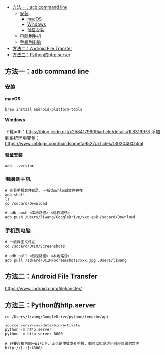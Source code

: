 - [方法一：adb command line](#方法一adb-command-line)
  - [安装](#安装)
    - [macOS](#macos)
    - [Windows](#windows)
    - [验证安装](#验证安装)
  - [电脑到手机](#电脑到手机)
  - [手机到电脑](#手机到电脑)
- [方法二：Android File Transfer](#方法二android-file-transfer)
- [方法三：Python的http.server](#方法三python的httpserver)


## 方法一：adb command line
### 安装

#### macOS
```shell
brew install android-platform-tools
```
#### Windows
下载adb：https://blog.csdn.net/x2584179909/article/details/108319973
添加到系统环境变量：https://www.cnblogs.com/handsomefa9527/articles/13030403.html

#### 验证安装
```shell
adb --version
```

### 电脑到手机
```shell
# 查看手机文件目录, 一般download文件夹在
adb shell
ls
cd /sdcard/Download

# adb push <本地路径> <远程路径>
adb push /Users/liwang/GoogleDrive/xxx.apk /sdcard/Download
```

### 手机到电脑
```shell
# 一般截图文件在
cd /sdcard/DCIM/Screenshots

# adb pull <远程路径> <本地路径>
adb pull /sdcard/DCIM/Screenshots/xxx.jpg /Users/liwang
```

## 方法二：Android File Transfer
https://www.android.com/filetransfer/

## 方法三：Python的http.server
```shell
cd /Users/liwang/GoogleDrive/python/fengche/api

source venv/venv-data/bin/activate
python -m http.server
python -m http.server 8000 

# 只要连接再同一WiFi下，无论是电脑或者手机，都可以实现访问对应目录的文件
http://[::]:8000/
```